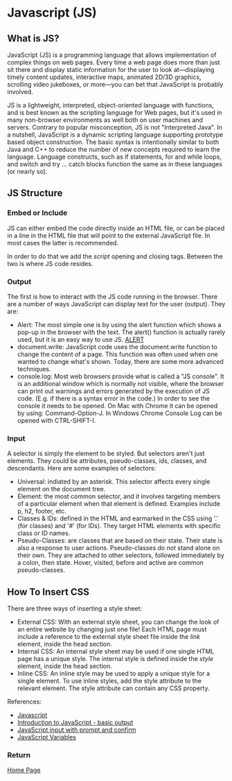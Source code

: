# Javascript (JS)

## What is JS?

JavaScript (JS) is a programming language that allows implementation of complex things on web pages. Every time a web page does more than just sit there and display static information for the user to look at—displaying timely content updates, interactive maps, animated 2D/3D graphics, scrolling video jukeboxes, or more—you can bet that JavaScript is probably involved.

JS is a lightweight, interpreted, object-oriented language with functions, and is best known as the scripting language for Web pages, but it's used in many non-browser environments as well  both on user machines and servers. Contrary to popular misconception, JS is not "Interpreted Java". In a nutshell, JavaScript is a dynamic scripting language supporting prototype based object construction. The basic syntax is intentionally similar to both Java and C++ to reduce the number of new concepts required to learn the language. Language constructs, such as if statements, for and while loops, and switch and try ... catch blocks function the same as in these languages (or nearly so).

## JS Structure

### Embed or Include

JS can either embed the code directly inside an HTML file, or can be placed in a line in the HTML file that will point to the external JavaScript file. In most cases the latter is recommended.

In order to do that we add the *script* opening and closing tags. Between the two is where JS code resides.

### Output

The first is how to interact with the JS code running in the browser. There are a number of ways JavaScript can display text for the user (output). They are:

- Alert: The most simple one is by using the alert function which shows a pop-up in the browser with the text. The alert() function is actually rarely used, but it is an easy way to use JS.
[ALERT](https://code-maven.com/try/examples/js/alert.html)
- document.write: JavaScript code uses the document.write function to change the content of a page. This function was often used when one wanted to change what's shown. Today, there are some more advanced techniques.
- console.log: Most web browsers provide what is called a "JS console". It is an additional window which is normally not visible, where the browser can print out warnings and errors generated by the execution of JS code. (E.g. if there is a syntax error in the code.) In order to see the console it needs to be opened. On Mac with Chrome it can be opened by using: Command-Option-J. In Windows Chrome Console Log can be opened with CTRL-SHIFT-I.

### Input

A selector is simply the element to be styled. But selectors aren't just elements. They could be attributes, pseudo-classes, ids, classes, and descendants. Here are some examples of selectors:

- Universal: indiated by an asterisk. This selector affects every single element on the document tree.
- Element: the most common selector, and it involves targeting members of a particular element when that element is defined. Examples include p, h2, footer, etc.
- Classes & IDs: defined in the HTML and earmarked in the CSS using '.' (for classes) and '#' (for IDs). They target HTML elements with specific class or ID names.
- Pseudo-Classes: are classes that are based on their state. Their state is also a response to user actions. Pseudo-classes do not stand alone on their own. They are attached to other selectors, followed immediately by a colon, then state. Hover, visited, before and active are common pseudo-classes.

## How To Insert CSS

There are three ways of inserting a style sheet:

- External CSS: With an external style sheet, you can change the look of an entire website by changing just one file! Each HTML page must include a reference to the external style sheet file inside the *link* element, inside the head section.
- Internal CSS: An internal style sheet may be used if one single HTML page has a unique style. The internal style is defined inside the *style* element, inside the head section.
- Inline CSS: An inline style may be used to apply a unique style for a single element. To use inline styles, add the style attribute to the relevant element. The style attribute can contain any CSS property.

References:

- [Javascript](https://developer.mozilla.org/en-US/docs/Web/JavaScript)
- [Introduction to JavaScript - basic output](https://code-maven.com/introduction-to-javascript)
- [JavaScript input with prompt and confirm](https://code-maven.com/javascript-input-with-prompt-and-confirm)
- [JavaScript Variables](https://www.w3schools.com/js/js_variables.asp)

### Return

[Home Page](README.md)
